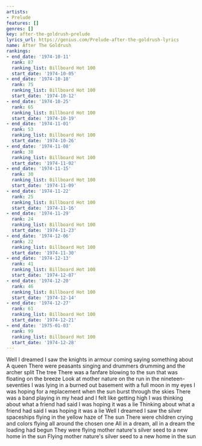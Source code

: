 ```yaml
---
artists:
- Prelude
features: []
genres: []
key: after-the-goldrush-prelude
lyrics_url: https://genius.com/Prelude-after-the-goldrush-lyrics
name: After The Goldrush
rankings:
- end_date: '1974-10-11'
  rank: 87
  ranking_list: Billboard Hot 100
  start_date: '1974-10-05'
- end_date: '1974-10-18'
  rank: 75
  ranking_list: Billboard Hot 100
  start_date: '1974-10-12'
- end_date: '1974-10-25'
  rank: 65
  ranking_list: Billboard Hot 100
  start_date: '1974-10-19'
- end_date: '1974-11-01'
  rank: 53
  ranking_list: Billboard Hot 100
  start_date: '1974-10-26'
- end_date: '1974-11-08'
  rank: 38
  ranking_list: Billboard Hot 100
  start_date: '1974-11-02'
- end_date: '1974-11-15'
  rank: 30
  ranking_list: Billboard Hot 100
  start_date: '1974-11-09'
- end_date: '1974-11-22'
  rank: 25
  ranking_list: Billboard Hot 100
  start_date: '1974-11-16'
- end_date: '1974-11-29'
  rank: 24
  ranking_list: Billboard Hot 100
  start_date: '1974-11-23'
- end_date: '1974-12-06'
  rank: 22
  ranking_list: Billboard Hot 100
  start_date: '1974-11-30'
- end_date: '1974-12-13'
  rank: 41
  ranking_list: Billboard Hot 100
  start_date: '1974-12-07'
- end_date: '1974-12-20'
  rank: 46
  ranking_list: Billboard Hot 100
  start_date: '1974-12-14'
- end_date: '1974-12-27'
  rank: 61
  ranking_list: Billboard Hot 100
  start_date: '1974-12-21'
- end_date: '1975-01-03'
  rank: 99
  ranking_list: Billboard Hot 100
  start_date: '1974-12-28'
---
```

Well I dreamed I saw the knights in armour coming saying something about
A queen
There were peasants singing and drummers drumming and the archer split
The tree
There was a fanfare blowing to the sun that was floating on the breeze
Look at mother nature on the run in the nineteen-seventies
I was lying in a burned out basement with a full moon in my eyes
I was hoping for a replacement when the sun burst through the skies
There was a band playing in my head and I felt like getting high
I was thinking about what a friend had said I was hoping it was a lie
Thinking about what a friend had said I was hoping it was a lie
Well I dreamed I saw the silver spaceships flying in the yellow haze of
The sun
There were children crying and colors flying all around the chosen one
All in a dream, all in a dream the loading had begun
They were flying mother nature's silver seed to a new home in the sun
Flying mother nature's silver seed to a new home in the sun
